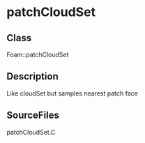 # patchCloudSet 
## Class
Foam::patchCloudSet

## Description
Like cloudSet but samples nearest patch face


## SourceFiles
patchCloudSet.C

